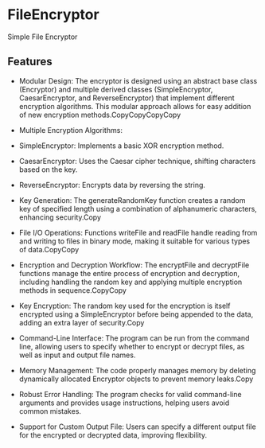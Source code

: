 # FileEncryptor
Simple File Encryptor

## Features
- Modular Design: The encryptor is designed using an abstract base class (Encryptor) and multiple derived classes (SimpleEncryptor, CaesarEncryptor, and ReverseEncryptor) that implement different encryption algorithms. This modular approach allows for easy addition of new encryption methods.CopyCopyCopyCopy

- Multiple Encryption Algorithms:

- SimpleEncryptor: Implements a basic XOR encryption method.
- CaesarEncryptor: Uses the Caesar cipher technique, shifting characters based on the key.
- ReverseEncryptor: Encrypts data by reversing the string.
- Key Generation: The generateRandomKey function creates a random key of specified length using a combination of alphanumeric characters, enhancing security.Copy

- File I/O Operations: Functions writeFile and readFile handle reading from and writing to files in binary mode, making it suitable for various types of data.CopyCopy

- Encryption and Decryption Workflow: The encryptFile and decryptFile functions manage the entire process of encryption and decryption, including handling the random key and applying multiple encryption methods in sequence.CopyCopy

- Key Encryption: The random key used for the encryption is itself encrypted using a SimpleEncryptor before being appended to the data, adding an extra layer of security.Copy

- Command-Line Interface: The program can be run from the command line, allowing users to specify whether to encrypt or decrypt files, as well as input and output file names.

- Memory Management: The code properly manages memory by deleting dynamically allocated Encryptor objects to prevent memory leaks.Copy

- Robust Error Handling: The program checks for valid command-line arguments and provides usage instructions, helping users avoid common mistakes.

- Support for Custom Output File: Users can specify a different output file for the encrypted or decrypted data, improving flexibility.
